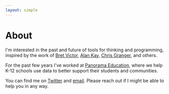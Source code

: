 ```yaml
---
layout: simple
---
```


# About

I'm interested in the past and future of tools for thinking and programming, inspired by the work of [Bret Victor](http://worrydream.com/LearnableProgramming/), [Alan Kay](https://www.youtube.com/watch?v=oKg1hTOQXoY&feature=youtu.be), [Chris Granger](http://www.chris-granger.com/2014/03/27/toward-a-better-programming/), and others.

For the past few years I've worked at [Panorama Education](http://www.panoramaed.com), where we help K-12 schools use data to better support their students and communities.

You can find me on [Twitter](http://www.twitter.com/geoffreylitt) and [email](mailto:gklitt@gmail.com). Please reach out if I might be able to help you in any way.
